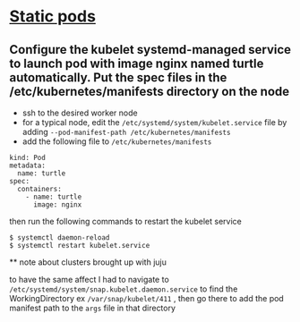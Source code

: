 # [Static pods](https://kubernetes.io/docs/tasks/administer-cluster/static-pod/#static-pod-creation) 

## Configure the kubelet systemd-managed service to launch pod with image nginx named turtle automatically. Put the spec files in the /etc/kubernetes/manifests directory on the node

- ssh to the desired worker node
- for a typical node, edit the `/etc/systemd/system/kubelet.service` file by adding `--pod-manifest-path /etc/kubernetes/manifests`
- add the following file to `/etc/kubernetes/manifests`
```
kind: Pod
metadata:
  name: turtle
spec:
  containers:
    - name: turtle
      image: nginx
```

then run the following commands to restart the kubelet service
```
$ systemctl daemon-reload
$ systemctl restart kubelet.service
```

** note about clusters brought up with juju

to have the same affect I had to navigate to `/etc/systemd/system/snap.kubelet.daemon.service` to find the WorkingDirectory ex `/var/snap/kubelet/411` , then go there to add the pod manifest path to the `args` file in that directory
